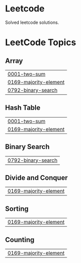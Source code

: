 # Leetcode
Solved leetcode solutions.

<!---LeetCode Topics Start-->
# LeetCode Topics
## Array
|  |
| ------- |
| [0001-two-sum](https://github.com/Reeja20040923/Leetcode/tree/master/0001-two-sum) |
| [0169-majority-element](https://github.com/Reeja20040923/Leetcode/tree/master/0169-majority-element) |
| [0792-binary-search](https://github.com/Reeja20040923/Leetcode/tree/master/0792-binary-search) |
## Hash Table
|  |
| ------- |
| [0001-two-sum](https://github.com/Reeja20040923/Leetcode/tree/master/0001-two-sum) |
| [0169-majority-element](https://github.com/Reeja20040923/Leetcode/tree/master/0169-majority-element) |
## Binary Search
|  |
| ------- |
| [0792-binary-search](https://github.com/Reeja20040923/Leetcode/tree/master/0792-binary-search) |
## Divide and Conquer
|  |
| ------- |
| [0169-majority-element](https://github.com/Reeja20040923/Leetcode/tree/master/0169-majority-element) |
## Sorting
|  |
| ------- |
| [0169-majority-element](https://github.com/Reeja20040923/Leetcode/tree/master/0169-majority-element) |
## Counting
|  |
| ------- |
| [0169-majority-element](https://github.com/Reeja20040923/Leetcode/tree/master/0169-majority-element) |
<!---LeetCode Topics End-->